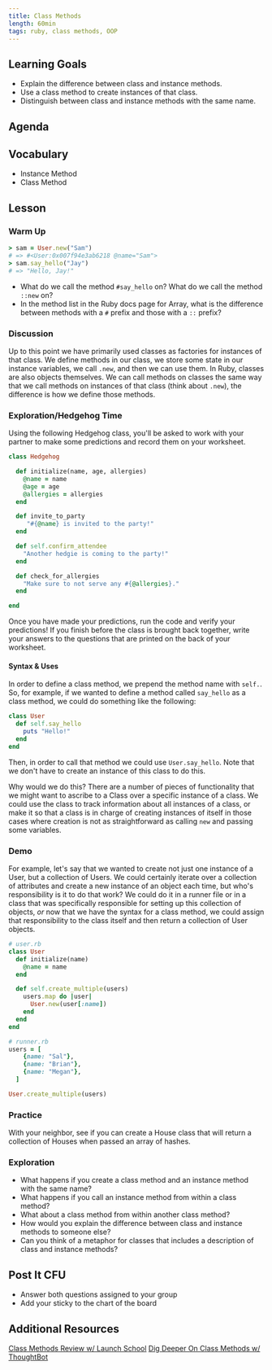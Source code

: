 ```yaml
---
title: Class Methods
length: 60min
tags: ruby, class methods, OOP
---
```


## Learning Goals

* Explain the difference between class and instance methods.
* Use a class method to create instances of that class.
* Distinguish between class and instance methods with the same name.

## Agenda



## Vocabulary

* Instance Method
* Class Method

## Lesson

### Warm Up

```ruby
> sam = User.new("Sam")
# => #<User:0x007f94e3ab6218 @name="Sam">
> sam.say_hello("Jay")
# => "Hello, Jay!"
```

* What do we call the method `#say_hello` on? What do we call the method `::new` on?
* In the method list in the Ruby docs page for Array, what is the difference between methods with a `#` prefix and those with a `::` prefix?

### Discussion

Up to this point we have primarily used classes as factories for instances of that class. We define methods in our class, we store some state in our instance variables, we call `.new`, and then we can use them. In Ruby, classes are also objects themselves. We can call methods on classes the same way that we call methods on instances of that class (think about `.new`), the difference is how we define those methods.

### Exploration/Hedgehog Time

Using the following Hedgehog class, you'll be asked to work with your partner to make some predictions and record them on your worksheet.

```ruby
class Hedgehog

  def initialize(name, age, allergies)
    @name = name
    @age = age
    @allergies = allergies
  end

  def invite_to_party
     "#{@name} is invited to the party!"
  end

  def self.confirm_attendee
    "Another hedgie is coming to the party!"
  end

  def check_for_allergies
    "Make sure to not serve any #{@allergies}."
  end

end
```

Once you have made your predictions, run the code and verify your predictions! If you finish before the class is brought back together, write your answers to the questions that are printed on the back of your worksheet.

#### Syntax & Uses

In order to define a class method, we prepend the method name with `self.`. So, for example, if we wanted to define a method called `say_hello` as a class method, we could do something like the following:

```ruby
class User
  def self.say_hello
    puts "Hello!"
  end
end
```

Then, in order to call that method we could use `User.say_hello`. Note that we don't have to create an instance of this class to do this.

Why would we do this? There are a number of pieces of functionality that we might want to ascribe to a Class over a specific instance of a class. We could use the class to track information about all instances of a class, or make it so that a class is in charge of creating instances of itself in those cases where creation is not as straightforward as calling `new` and passing some variables.

### Demo

For example, let's say that we wanted to create not just one instance of a User, but a collection of Users. We could certainly iterate over a collection of attributes and create a new instance of an object each time, but who's responsibility is it to do that work? We could do it in a runner file or in a class that was specifically responsible for setting up this collection of objects, *or* now that we have the syntax for a class method, we could assign that responsibility to the class itself and then return a collection of User objects.

```ruby
# user.rb
class User
  def initialize(name)
    @name = name
  end

  def self.create_multiple(users)
    users.map do |user|
      User.new(user[:name])
    end
  end
end

# runner.rb
users = [
    {name: "Sal"},
    {name: "Brian"},
    {name: "Megan"},
  ]

User.create_multiple(users)
```

### Practice

With your neighbor, see if you can create a House class that will return a collection of Houses when passed an array of hashes.

### Exploration

* What happens if you create a class method and an instance method with the same name?
* What happens if you call an instance method from within a class method?
* What about a class method from within another class method?
* How would you explain the difference between class and instance methods to someone else?
* Can you think of a metaphor for classes that includes a description of class and instance methods?

## Post It CFU

* Answer both questions assigned to your group
* Add your sticky to the chart of the board

## Additional Resources

[Class Methods Review w/ Launch School](https://launchschool.com/books/oo_ruby/read/classes_and_objects_part2)
[Dig Deeper On Class Methods w/ ThoughtBot](https://robots.thoughtbot.com/meditations-on-a-class-method)
